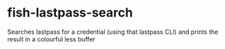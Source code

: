 # fish-lastpass-search
Searches lastpass for a credential (using that lastpass CLI) and prints the result in a colourful less buffer
